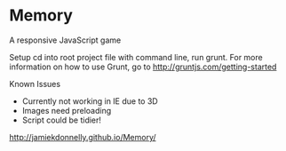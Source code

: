 Memory
======

A responsive JavaScript game

Setup
cd into root project file with command line, run grunt. For more information on how to use Grunt, go to http://gruntjs.com/getting-started

Known Issues
  - Currently not working in IE due to 3D 
  - Images need preloading 
  - Script could be tidier! 
  
http://jamiekdonnelly.github.io/Memory/
